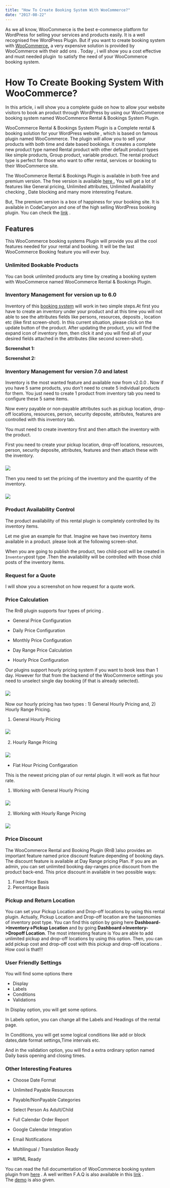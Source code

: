 ```yaml
---
title: "How To Create Booking System With WooCommerce?"
date: "2017-08-22"
---
```


As we all know, WooCommerce is the best e-commerce platform for WordPress for selling your services and products easily. It is a well recognised free WordPress Plugin. But if you want to create booking system with [WooCommerce](https://woocommerce.com/)**,** a very expensive solution is provided by WooCommerce with their add ons . Today , i will show you a cost effective and must needed plugin  to satisfy the need of your WooCommerce booking system.

# How To Create Booking System With WooCommerce?

In this article, i will show you a complete guide on how to allow your website visitors to book an product through WordPress by using our WooCommerce booking system named WooCommerce Rental & Bookings System Plugin.

WooCommerce Rental & Bookings System Plugin is a Complete rental & booking solution for your WordPress website , which is based on famous plugin named WooCommerce. The plugin will allow you to sell your products with both time and date based bookings. It creates a complete new product type named Rental product with other default product types like simple products, Group product, variable product. The rental product type is perfect for those who want to offer rental, services or booking to their WooCommerce site.

The WooCommerce Rental & Bookings Plugin is available in both free and premium version. The free version is available [here .](https://wordpress.org/plugins/booking-and-rental-system-woocommerce/) You will get a lot of features like General pricing, Unlimited attributes, Unlimited Availability checking , Date blocking and many more interesting Feature.

But, The premium version is a box of happiness for your booking site. It is available in CodeCanyon and one of the high selling WordPress booking plugin. You can check the [link](https://1.envato.market/c/1309180/275988/4415?u=https%3A%2F%2Fcodecanyon.net%2Fitem%2Frnb-woocommerce-rental-booking-system%2F14835145) .

## Features

This WooCommerce booking systems Plugin will provide you all the cool features needed for your rental and booking. It will be the last WooCommerce Booking feature you will ever buy.

### Unlimited Bookable Products

You can book unlimited products any time by creating a booking system with WooCommerce named WooCommerce Rental & Bookings Plugin.

### Inventory Management for version up to 6.0

Inventory of this [booking system](https://redq.io/blog/top-10-wordpress-booking-plugins/) will work in two simple steps.At first you have to create an inventory under your product and at this time you will not able to see the attributes fields like persons, resources, deposits , location etc (like first screen-shot). In this current situation, please click on the update button of the product. After updating the product, you will find the expand icon of inventory item, then click it and you will find all of your desired fields attached in the attributes (like second screen-shot).

**Screenshot 1:**



**Screenshot 2:**

### Inventory Management for version 7.0 and latest

Inventory is the most wanted feature and available now from v2.0.0 . Now if you have 5 same products, you don't need to create 5 individual products for them. You just need to create 1 product from inventory tab you need to configure these 5 same items.

Now every payable or non-payable attributes such as pickup location, drop-off locations, resources, person, security deposite, attributes, features are controlled with this inventory tab.

You must need to create inventory first and then attach the inventory with the product.

First you need to create your pickup location, drop-off locations, resources, person, security deposite, attributes, features and then attach these with the inventory.

### ![](/assets/blog/images/RNBC.png)

Then you need to set the pricing of the inventory and the quantity of the inventory.

### ![](/assets/blog/images/QM.png)

### Product Availability Control

The product availability of this rental plugin is completely controlled by its inventory items.

Let me give an example for that. Imagine we have two inventory items available in a product. please look at the following screen-shot.

When you are going to publish the product, two child-post will be created in `Inventory`post type .Then the availability will be controlled with those child posts of the inventory items.

### Request for a Quote

I will show you a screenshot on how request for a quote work.



### Price Calculation

The RnB plugin supports four types of pricing .

- General Price Configuration



- Daily Price Configuration



- Monthly Price Configuration



- Day Range Price Calculation



- Hourly Price Configuration

Our plugins support hourly pricing system if you want to book less than 1 day. However for that from the backend of the WooCommerce settings you need to unselect single day booking (if that is already selected).

### ![](/assets/blog/images/HPP.png)

Now our hourly pricing has two types : 1) General Hourly Pricing and, 2) Hourly Range Pricing.

1. General Hourly Pricing

### ![](/assets/blog/images/GHP.png)

2. Hourly Range Pricing

### ![](/assets/blog/images/HRP.png)



- Flat Hour Pricing Configaration

This is the newest pricing plan of our rental plugin. It will work as flat hour rate.

1. Working with General Hourly Pricing

### ![](/assets/blog/images/WGHP.png)

2. Working with Hourly Range Pricing

### ![](/assets/blog/images/WHRP.png)

### Price Discount

The WooCommerce Rental and Booking Plugin (RnB )also provides an important feature named price discount feature depending of booking days. The discount feature is available at Day Range pricing Plan. If you are an admin, you can set unlimited booking day-ranges price discount from the product back-end. This price discount in available in two possible ways:

1. Fixed Price Basis
2. Percentage Basis



### Pickup and Return Location

You can set your Pickup Location and Drop-off locations by using this rental plugin. Actually, Pickup Location and Drop-off location are the taxonomies of inventory post type. You can find this option by going here **Dashboard->Inventory->Pickup Location** and by going **Dashboard->Inventory->Dropoff Location**. The most interesting feature is You are able to add unlimited pickup and drop-off locations by using this option. Then, you can add pickup cost and drop-off cost with this pickup and drop-off locations . How cool is that!!!

### User Friendly Settings



You will find some options there

- Display
- Labels
- Conditions
- Validations

In Display option, you will get some options.

In Labels option, you can change all the Labels and Headings of the rental page.

In Conditions, you will get some logical conditions like add or block dates,date format settings,Time intervals etc.

And in the validation option, you will find a extra ordinary option named Daily basis opening and closing times.

### Other Interesting Features

- Choose Date Format

- Unlimited Payable Resources

- Payable/NonPayable Categories

- Select Person As Adult/Child

- Full Calendar Order Report
- Google Calendar Integration
- Email Notifications
- Multilingual / Translation Ready
- WPML Ready

You can read the full documentation of WooCommerce booking system plugin from [here](https://redq.gitbooks.io/woocommerce-rental-and-booking/content/) . A well written F.A.Q is also available in this [link](https://redq.gitbooks.io/rnb-faqs/content/) . The [demo](http://demo.redq.io/rnbdemo/wp-admin/) is also given.


